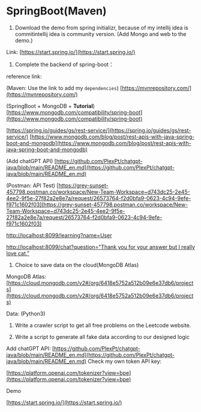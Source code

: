 # SpringBoot(Maven)

1. Download the demo from spring initializr, because of my intellij idea is commitintellij idea is community version. (Add Mongo and web to the demo.)

Link: [https://start.spring.io/](https://start.spring.io/)

1. Complete the backend of spring-boot：

reference link: 

(Maven: Use the link to add my `dependencies`)  [https://mvnrepository.com/](https://mvnrepository.com/)

(SpringBoot + MongoDB + **Tutorial**)  
[https://www.mongodb.com/compatibility/spring-boot](https://www.mongodb.com/compatibility/spring-boot)

[https://spring.io/guides/gs/rest-service/](https://spring.io/guides/gs/rest-service/)
[https://www.mongodb.com/blog/post/rest-apis-with-java-spring-boot-and-mongodb](https://www.mongodb.com/blog/post/rest-apis-with-java-spring-boot-and-mongodb)

(Add chatGPT API)
[https://github.com/PlexPt/chatgpt-java/blob/main/README_en.md](https://github.com/PlexPt/chatgpt-java/blob/main/README_en.md)

(Postman: API Test) [https://grey-sunset-457798.postman.co/workspace/New-Team-Workspace~d743dc25-2e45-4ee2-9f5e-27f82a2e8e7a/request/26573764-f2d0bfa9-0623-4c94-9efe-f971c1602f03](https://grey-sunset-457798.postman.co/workspace/New-Team-Workspace~d743dc25-2e45-4ee2-9f5e-27f82a2e8e7a/request/26573764-f2d0bfa9-0623-4c94-9efe-f971c1602f03)

[http://localhost:8099/learning?name=User](http://localhost:8099/learning?name=User)

[http://localhost:8099/chat?question="Thank you for your answer but I really love cat.”](http://localhost:8099/chat?question=%22Thank%20you%20for%20your%20answer%20but%20I%20really%20love%20cat.%E2%80%9D)

1. Choice to save data on the cloud(MongoDB Atlas)

MongoDB Atlas: [https://cloud.mongodb.com/v2#/org/6418e5752a512b09e6e37db6/projects](https://cloud.mongodb.com/v2#/org/6418e5752a512b09e6e37db6/projects)

Data: (Python3) 
1) Write a crawler script to get all free problems on the Leetcode website.

2) Write a script to generate all fake data according to our designed logic

Add chatGPT API:
[https://github.com/PlexPt/chatgpt-java/blob/main/README_en.md](https://github.com/PlexPt/chatgpt-java/blob/main/README_en.md)
Check my own token API key:

[https://platform.openai.com/tokenizer?view=bpe](https://platform.openai.com/tokenizer?view=bpe)

Demo

[https://start.spring.io/](https://start.spring.io/)
